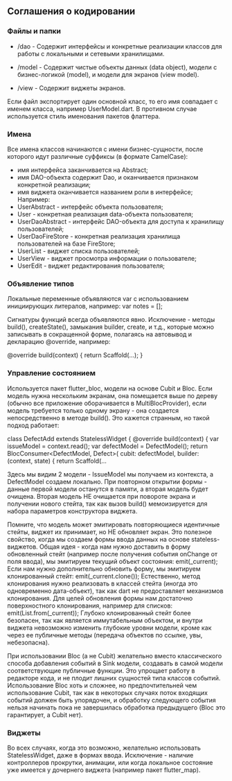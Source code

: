 <h2>Соглашения о кодировании</h2>

<h3>Файлы и папки</h3>

- /dao - Содержит интерфейсы и конкретные реализации классов для работы с локальными и сетевыми хранилищами.

- /model - Содержит чистые объекты данных (data object), модели с бизнес-логикой (model), и модели для экранов (view model).

- /view - Содержит виджеты экранов.

Если файл экспортирует один основной класс, то его имя совпадает с именем класса, например UserModel.dart. В противном случае используется стиль именования пакетов флаттера.

<h3>Имена</h3>

Все имена классов начинаются с имени бизнес-сущности, после которого идут различные суффиксы (в формате CamelCase):
- имя интерфейса заканчивается на Abstract;
- имя DAO-объекта содержит Dao, и оканчивается признаком конкретной реализации;
- имя виджета оканчивается названием роли в интерфейсе;
Например:
- UserAbstract - интерфейс объекта пользователя;
- User - конкретная реализация data-объекта пользователя;
- UserDaoAbstract - интерфейс DAO-объекта для доступа к хранилищу пользователей;
- UserDaoFireStore - конкретная реализация хранилища пользователей на базе FireStore;
- UserList - виджет списка пользователей;
- UserView - виджет просмотра информации о пользователе;
- UserEdit - виджет редактирования пользователя;

<h3>Объявление типов</h3>

Локальные переменные объявляются var с использованием инициирующих литералов, например:
var notes = <Note>[];

Сигнатуры функций всегда объявляются явно. Исключение - методы build(), createState(), замыкания builder, create, и т.д., которые можно записывать в сокращенной форме, полагаясь на автовывод и декларацию @override, например:

@override
build(context) {
    return Scaffold(...);
}

<h3>Управление состоянием</h3>

Используется пакет flutter_bloc, модели на основе Cubit и Bloc. Если модель нужна нескольким экранам, она помещается выше по дереву (обычно все приложение оборачивается в MultiBlocProvider), если модель требуется только одному экрану - она создается непосредственно в методе build(). Это кажется странным, но такой подход работает:

class DefectAdd extends StatelessWidget {
  @override
  build(context) {
    var issueModel = context.read<IssueModel>();
    var defectModel = DefectModel();
    return BlocConsumer<DefectModel, Defect>(
      cubit: defectModel,
      builder: (context, state) {
        return Scaffold(...

Здесь мы видим 2 модели - IssueModel мы получаем из контекста, а DefectModel создаем локально. При повторном открытии формы - данные первой модели останутся в памяти, а вторая модель будет очищена. Вторая модель НЕ очищается при повороте экрана и получении нового стейта, так как вызов build() мемоизируется для набора параметров конструктора виджета.

Помните, что модель может эмитировать повторяющиеся идентичные стейты, виджет их принимает, но НЕ обновляет экран. Это полезное свойство, когда мы создаем формы ввода данных на основе stateless-виджетов. Общая идея - когда нам нужно доставить в форму обновленный стейт (например после получения события onChange от поля ввода), мы эмитируем текущий объект состояния:
    emit(_current);
Если нам нужно дополнительно обновить форму, мы эмитируем клонированный стейт:
    emit(_current.clone());
Естественно, метод клонирования нужно реализовать в классей стейта (иногда это одновременно дата-объект), так как dart не предоставляет механизмов клонирования. Для целей обновления формы нам достаточно поверхностного клонирования, например для списков:
    emit(List.from(_current));
Глубоко клонированный стейт более безопасен, так как является иммутабельным объектом, и внутри виджета невозможно изменить глубокие уровни модели, кроме как через ее публичные методы (передача объектов по ссылке, увы, небезопасна).

При использовании Bloc (а не Cubit) желательно вместо классического способа добавления событий в Sink модели, создавать в самой модели соответствующие публичные функции. Это упрощает работу в редакторе кода, и не плодит лишних сущностей типа классов событий. Использование Bloc хоть и сложнее, но предпочтительней чем использование Cubit, так как в некоторых случаях поток входящих событий должен быть упорядочен, и обработку следующего события нельзя начинать пока не завершилась обработка предыдущего (Bloc это гарантирует, а Cubit нет).

<h3>Виджеты</h3>

Во всех случаях, когда это возможно, желательно использовать StatelessWidget, даже в формах ввода. Исключение - наличие контроллеров прокрутки, анимации, или когда локальное состояние уже имеется у дочернего виджета (например пакет flutter_map).
